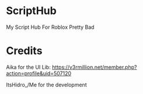 # ScriptHub
My Script Hub For Roblox
Pretty Bad
# Credits
Aika for the UI Lib: https://v3rmillion.net/member.php?action=profile&uid=507120

ItsHidro_/Me for the development
